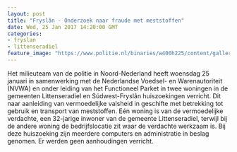 ```yaml
---
layout: post
title: "Fryslân - Onderzoek naar fraude met meststoffen"
date: Wed, 25 Jan 2017 14:20:00 GMT
categories: 
- fryslan 
- littenseradiel 
feature_image: "https://www.politie.nl/binaries/w400h225/content/gallery/politie/stockfotos/opsporing-recherche/jas-met-opdruk-technische-recherche.jpg"
---
```


Het milieuteam van de politie in Noord-Nederland heeft woensdag 25 januari in samenwerking met de Nederlandse Voedsel- en Warenautoriteit (NVWA) en onder leiding van het Functioneel Parket in twee woningen in de gemeenten Littenseradiel en Súdwest-Fryslân huiszoekingen verricht. Dit naar aanleiding van vermoedelijke valsheid in geschifte met betrekking tot gebruik en transport van meststoffen.  Eén woning is van de vermoedelijke verdachte, een 32-jarige inwoner van de gemeente Littenseradiel, terwijl bij de andere woning de bedrijfslocatie zit waar de verdachte werkzaam is. Bij deze huiszoeking zijn meerdere computers en administratie in beslag genomen. Er werden geen aanhoudingen verricht.
